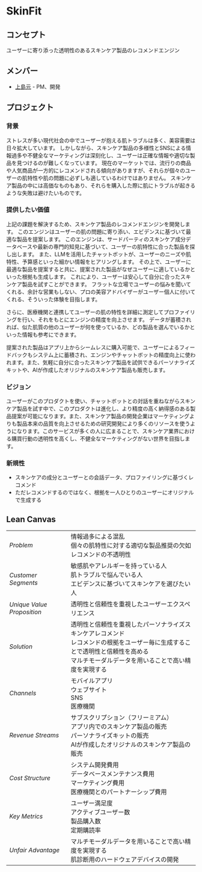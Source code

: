 # SkinFit

## コンセプト

ユーザーに寄り添った透明性のあるスキンケア製品のレコメンドエンジン

## メンバー

- [上島元](https://github.com/kam6ri) - PM、開発

## プロジェクト

### 背景
ストレスが多い現代社会の中でユーザーが抱える肌トラブルは多く、美容需要は日々拡大しています。
しかしながら、スキンケア製品の多様性とSNSによる情報過多や不健全なマーケティングは深刻化し、ユーザーは正確な情報や適切な製品を見つけるのが難しくなっています。
現在のマーケットでは、流行りの商品や人気商品が一方的にレコメンドされる傾向がありますが、それらが個々のユーザーの肌特性や肌の問題に必ずしも適しているわけではありません。
スキンケア製品の中には高価なものもあり、それらを購入した際に肌にトラブルが起きるような失敗は避けたいものです。

### 提供したい価値
上記の課題を解決するため、スキンケア製品のレコメンドエンジンを開発します。
このエンジンはユーザーの肌の問題に寄り添い、エビデンスに基づいて最適な製品を提案します。
このエンジンは、サードパーティのスキンケア成分データベースや最新の専門的知見に基づいて、ユーザーの肌特性に合った製品を探し出します。
また、LLMを活用したチャットボットが、ユーザーのニーズや肌特性、予算感といった細かい情報をヒアリングします。
その上で、ユーザーに最適な製品を提案すると共に、提案された製品がなぜユーザーに適しているかといった根拠も生成します。
これにより、ユーザーは安心して自分に合ったスキンケア製品を試すことができます。
フラットな立場でユーザーの悩みを聞いてくれる、余計な営業もしない、プロの美容アドバイザーがユーザー個人に付いてくれる、そういった体験を目指します。

さらに、医療機関と連携してユーザーの肌の特性を詳細に測定してプロファイリングを行い、それをもとにエンジンの精度を向上させます。
データが蓄積されれば、似た肌質の他のユーザーが何を使っているか、どの製品を選んでいるかといった情報も参考にできます。

提案された製品はアプリ上からシームレスに購入可能で、ユーザーによるフィードバックもシステム上に蓄積され、エンジンやチャットボットの精度向上に使われます。また、気軽に自分に合ったスキンケア製品を試供できるパーソナライズキットや、AIが作成したオリジナルのスキンケア製品も販売します。

### ビジョン
ユーザーがこのプロダクトを使い、チャットボットとの対話を重ねながらスキンケア製品を試す中で、このプロダクトは進化し、より精度の高く納得感のある製品提案が可能になります。また、スキンケア製品の開発企業はマーケティングよりも製品本来の品質を向上させるための研究開発により多くのリソースを使うようになります。このサービスが多くの人に広まることで、スキンケア業界における購買行動の透明性を高くし、不健全なマーケティングがない世界を目指します。

### 新規性
- スキンケアの成分とユーザーとの会話データ、プロファイリングに基づくレコメンド
- ただレコメンドするのではなく、根拠を一人ひとりのユーザーにオリジナルで生成する

## Lean Canvas
|                         |                                                                                                      |
|-------------------------|------------------------------------------------------------------------------------------------------|
| *Problem*                 | 情報過多による混乱<br>個々の肌特性に対する適切な製品推奨の欠如<br>レコメンドの不透明性                     |
| *Customer Segments*       | 敏感肌やアレルギーを持っている人<br>肌トラブルで悩んでいる人<br>エビデンスに基づいてスキンケアを選びたい人 |
| *Unique Value Proposition*| 透明性と信頼性を重視したユーザーエクスペリエンス                                                      |
| *Solution*                | 透明性と信頼性を重視したパーソナライズスキンケアレコメンド<br>レコメンドの根拠をユーザー毎に生成することで透明性と信頼性を高める<br>マルチモーダルデータを用いることで高い精度を実現する |
| *Channels*                | モバイルアプリ<br>ウェブサイト<br>SNS<br>医療機関                                                    |
| *Revenue Streams*         | サブスクリプション（フリーミアム）<br>アプリ内でのスキンケア製品の販売<br>パーソナライズキットの販売<br>AIが作成したオリジナルのスキンケア製品の販売 |
| *Cost Structure*         | システム開発費用<br>データベースメンテナンス費用<br>マーケティング費用<br>医療機関とのパートナーシップ費用 |
| *Key Metrics*             | ユーザー満足度<br>アクティブユーザー数<br>製品購入数<br>定期購読率                                   |
| *Unfair Advantage*        | マルチモーダルデータを用いることで高い精度を実現する<br>肌診断用のハードウェアデバイスの開発             |
